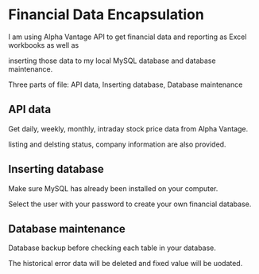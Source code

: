 # Financial Data Encapsulation

I am using Alpha Vantage API to get financial data and reporting as Excel workbooks as well as

inserting those data to my local MySQL database and database maintenance.

Three parts of file: API data, Inserting database, Database maintenance 

## API data

Get daily, weekly, monthly, intraday stock price data from Alpha Vantage.

listing and delsting status, company information are also provided.

## Inserting database

Make sure MySQL has already been installed on your computer.

Select the user with your password to create your own financial database.

## Database maintenance

Database backup before checking each table in your database.

The historical error data will be deleted and fixed value will be uodated.
